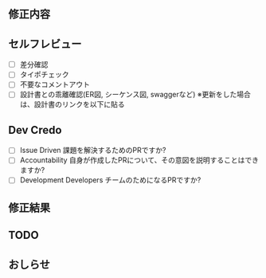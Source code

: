 ## 修正内容

## セルフレビュー
- [ ] 差分確認
- [ ] タイポチェック
- [ ] 不要なコメントアウト
- [ ] 設計書との乖離確認(ER図, シーケンス図, swaggerなど)
※更新をした場合は、設計書のリンクを以下に貼る

## Dev Credo
- [ ] Issue Driven 課題を解決するためのPRですか?
- [ ] Accountability 自身が作成したPRについて、その意図を説明することはできますか?
- [ ] Development Developers チームのためになるPRですか?

## 修正結果

## TODO

## おしらせ
